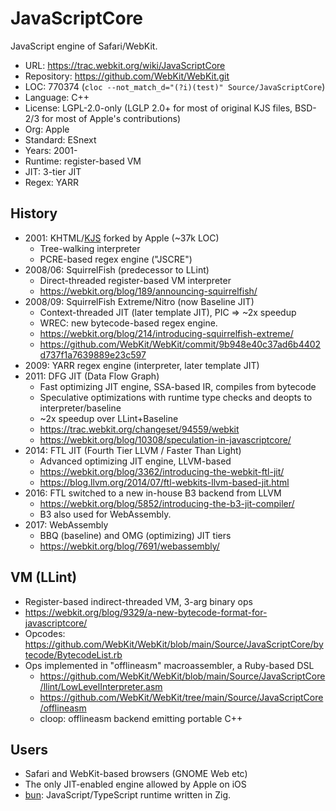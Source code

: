 # JavaScriptCore

JavaScript engine of Safari/WebKit.

* URL:        https://trac.webkit.org/wiki/JavaScriptCore
* Repository: https://github.com/WebKit/WebKit.git
* LOC:        770374 (`cloc --not_match_d="(?i)(test)" Source/JavaScriptCore`)
* Language:   C++
* License:    LGPL-2.0-only (LGLP 2.0+ for most of original KJS files, BSD-2/3 for most of Apple's contributions)
* Org:        Apple
* Standard:   ESnext
* Years:      2001-
* Runtime:    register-based VM
* JIT:        3-tier JIT
* Regex:      YARR

## History

* 2001: KHTML/[KJS](kjs.md) forked by Apple (~37k LOC)
  * Tree-walking interpreter
  * PCRE-based regex engine ("JSCRE")
* 2008/06: SquirrelFish (predecessor to LLint)
  * Direct-threaded register-based VM interpreter
  * https://webkit.org/blog/189/announcing-squirrelfish/
* 2008/09: SquirrelFish Extreme/Nitro (now Baseline JIT)
  * Context-threaded JIT (later template JIT), PIC => ~2x speedup
  * WREC: new bytecode-based regex engine.
  * https://webkit.org/blog/214/introducing-squirrelfish-extreme/
  * https://github.com/WebKit/WebKit/commit/9b948e40c37ad6b4402d737f1a7639889e23c597
* 2009: YARR regex engine (interpreter, later template JIT)
* 2011: DFG JIT (Data Flow Graph)
  * Fast optimizing JIT engine, SSA-based IR, compiles from bytecode
  * Speculative optimizations with runtime type checks and deopts to interpreter/baseline
  * ~2x speedup over LLint+Baseline
  * https://trac.webkit.org/changeset/94559/webkit
  * https://webkit.org/blog/10308/speculation-in-javascriptcore/
* 2014: FTL JIT (Fourth Tier LLVM / Faster Than Light)
  * Advanced optimizing JIT engine, LLVM-based
  * https://webkit.org/blog/3362/introducing-the-webkit-ftl-jit/
  * https://blog.llvm.org/2014/07/ftl-webkits-llvm-based-jit.html
* 2016: FTL switched to a new in-house B3 backend from LLVM
  * https://webkit.org/blog/5852/introducing-the-b3-jit-compiler/
  * B3 also used for WebAssembly.
* 2017: WebAssembly
  * BBQ (baseline) and OMG (optimizing) JIT tiers
  * https://webkit.org/blog/7691/webassembly/

## VM (LLint)

* Register-based indirect-threaded VM, 3-arg binary ops
* https://webkit.org/blog/9329/a-new-bytecode-format-for-javascriptcore/
* Opcodes: https://github.com/WebKit/WebKit/blob/main/Source/JavaScriptCore/bytecode/BytecodeList.rb
* Ops implemented in "offlineasm" macroassembler, a Ruby-based DSL
  * https://github.com/WebKit/WebKit/blob/main/Source/JavaScriptCore/llint/LowLevelInterpreter.asm
  * https://github.com/WebKit/WebKit/tree/main/Source/JavaScriptCore/offlineasm
  * cloop: offlineasm backend emitting portable C++

## Users

* Safari and WebKit-based browsers (GNOME Web etc)
* The only JIT-enabled engine allowed by Apple on iOS
* [bun](https://github.com/oven-sh/bun): JavaScript/TypeScript runtime written in Zig.

<!-- baseline: ./jsc-dfg --useDFGJIT=false --useFTLJIT=false -->
